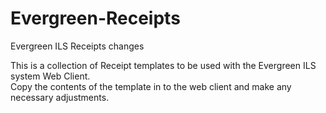 # Evergreen-Receipts
Evergreen ILS Receipts changes

This is a collection of Receipt templates to be used with the Evergreen ILS system Web Client.  
Copy the contents of the template in to the web client and make any necessary adjustments. 

